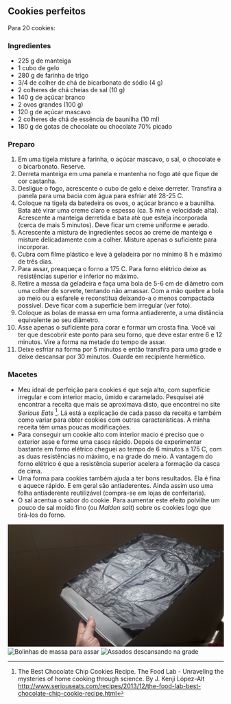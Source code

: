 ## Cookies perfeitos

Para 20 cookies:

### Ingredientes
* 225 g de manteiga
* 1 cubo de gelo
* 280 g de farinha de trigo
* 3/4 de colher de chá de bicarbonato de sódio (4 g)
* 2 colheres de chá cheias de sal (10 g)
* 140 g de açúcar branco
* 2 ovos grandes (100 g)
* 120 g de açúcar mascavo
* 2 colheres de chá de essência de baunilha (10 ml)
* 180 g de gotas de chocolate ou chocolate 70% picado


### Preparo

1. Em uma tigela misture a farinha, o açúcar mascavo, o sal, o chocolate e o bicarbonato. Reserve.
2. Derreta  manteiga em uma panela e mantenha no fogo até que fique de
   cor castanha.
3. Desligue o fogo, acrescente o cubo de gelo e deixe
   derreter. Transfira a panela para uma bacia com água para esfriar
   até 28-25 C. 
4. Coloque na tigela da batedeira os ovos, o açúcar branco e a
   baunilha. Bata até virar uma creme claro e espesso (ca. 5 min e
   velocidade alta). Acrescente a manteiga derretida e bata até que
   esteja incorporada (cerca de mais 5 minutos). Deve ficar um creme
   uniforme e aerado.
5. Acrescente a mistura de ingredientes secos ao creme de manteiga e
   misture delicadamente com a colher. Misture apenas o suficiente
   para incorporar. 
6. Cubra com filme plástico e leve à geladeira por no mínimo 8 h e
   máximo de três dias.
7. Para assar, preaqueça o forno a 175 C. Para forno elétrico deixe
   as resistências superior e inferior no máximo.
8. Retire a massa da geladeira e faça uma bola de 5-6 cm de diâmetro com uma colher de
   sorvete, tentando não amassar. Com a mão quebre a bola ao meio ou a
   esfarele e reconstitua deixando-a o menos compactada possível. Deve
   ficar com a superfície bem irregular (ver foto).
9. Coloque as bolas de massa em uma forma antiaderente, a uma
   distância equivalente ao seu diâmetro.
10. Asse apenas o suficiente para corar e formar um crosta fina. 
	Você vai ter que descobrir este ponto para seu forno, que deve estar
    entre 6 e 12 minutos. Vire a forma na metade do tempo de assar.
11. Deixe esfriar na forma por 5 minutos e então transfira para uma
    grade e deixe descansar por 30 minutos. Guarde em recipiente hermético.


### Macetes

* Meu ideal de perfeição para cookies é que seja alto, com
  superfície irregular e com interior macio, úmido e
  caramelado. Pesquisei até encontrar a receita que mais se aproximava
  disto, que encontrei no site *Serious
  Eats* [^1]. Lá está a explicação de cada passo da receita e também
  como variar para obter cookies com outras características. A minha
  receita têm umas poucas modificações.
* Para conseguir um cookie alto com interior macio é preciso que o
  exterior asse e forme uma casca rápido. Depois de experimentar
  bastante em forno elétrico cheguei ao tempo de 6 minutos a 175 C, com 
  as duas resistências no máximo, e na grade do meio. A vantagem do
  forno elétrico é que a resistência superior acelera a formação da
  casca de cima.
* Uma forma para cookies também ajuda a ter bons resultados. Ela é
  fina e aquece rápido. E em geral são antiaderentes. Ainda assim uso
  uma folha antiaderente reutilizável (compra-se em lojas de
  confeitaria).
* O sal acentua o sabor do cookie. Para aumentar este efeito polvilhe
  um pouco de sal moído fino (ou *Maldon salt*) sobre os cookies logo
  que tirá-los do forno.
  
![](figs/cookies1.jpg "Forma para cookies com folha antiaderente")
![](figs/cookies2.jpg "Bolinhas de massa para assar")
![](figs/cookies3.jpg "Assados descansando na grade")
  
[^1]: The Best Chocolate Chip Cookies Recipe. The Food Lab - Unraveling the mysteries of home cooking through science. By J. Kenji López-Alt http://www.seriouseats.com/recipes/2013/12/the-food-lab-best-chocolate-chip-cookie-recipe.html
